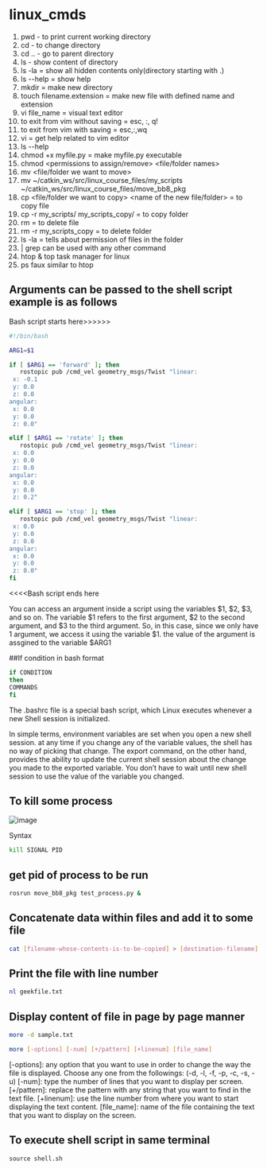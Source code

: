 # linux_cmds
1) pwd - to print current working directory
2) cd - to change directory
3) cd .. - go to parent directory
4) ls - show content of directory
5) ls -la = show all hidden contents only(directory starting with .)
6) ls --help = show help
7) mkdir = make new directory
8) touch filename.extension = make new file with defined name and extension
9) vi file_name =  visual text editor
10) to exit from vim without saving = esc, :, q!
11) to exit from vim with saving = esc,:,wq
12) vi = get help related to vim editor
13) ls --help
14) chmod +x myfile.py = make myfile.py executable
15) chmod  <groups to assign the permissions><permissions to assign/remove> <file/folder names>
16) mv <file/folder we want to move> <destination>
17) mv ~/catkin_ws/src/linux_course_files/my_scripts ~/catkin_ws/src/linux_course_files/move_bb8_pkg
18) cp <file/folder we want to copy> <name of the new file/folder> = to copy file
19) cp -r my_scripts/ my_scripts_copy/ = to copy folder
20) rm <file to remove> =  to delete file
21) rm -r my_scripts_copy =  to delete folder
22) ls -la = tells about permission of files in the folder
 23) | grep can be used with any other command
  24) htop & top task manager for linux
  25) ps faux similar to htop
  
##  Arguments can be passed to the shell script example is as follows
Bash script starts here>>>>>>  
 ```bash
#!/bin/bash

ARG1=$1

if [ $ARG1 == 'forward' ]; then
    rostopic pub /cmd_vel geometry_msgs/Twist "linear:
  x: -0.1
  y: 0.0
  z: 0.0
angular:
  x: 0.0
  y: 0.0
  z: 0.0"

elif [ $ARG1 == 'rotate' ]; then
    rostopic pub /cmd_vel geometry_msgs/Twist "linear:
  x: 0.0
  y: 0.0
  z: 0.0
angular:
  x: 0.0
  y: 0.0
  z: 0.2"

elif [ $ARG1 == 'stop' ]; then
    rostopic pub /cmd_vel geometry_msgs/Twist "linear:
  x: 0.0
  y: 0.0
  z: 0.0
angular:
  x: 0.0
  y: 0.0
  z: 0.0"
fi
   ```
 <<<<Bash script ends here
  
   You can access an argument inside a script using the variables $1, $2, $3, and so on. The variable $1 refers to the first argument, $2 to the second argument, and $3 to the third argument. So, in this case, since we only have 1 argument, we access it using the variable $1.
   the value of the argument is assgined to the variable $ARG1
  
  
  
 ##If condition in bash format
   ```bash
  if CONDITION
then
  COMMANDS
fi
  ```
  
  The .bashrc file is a special bash script, which Linux executes whenever a new Shell session is initialized.
  
  In simple terms, environment variables are set when you open a new shell session. at any time if you change any of the variable values, the shell has no way of picking that change. The export command, on the other hand, provides the ability to update the current shell session about the change you made to the exported variable. You don’t have to wait until new shell session to use the value of the variable you changed.
 
 
## To kill some process
 
 ![image](https://user-images.githubusercontent.com/40294372/216338864-150fab1b-e1ee-4321-a955-ec9a1251f340.png)
 
Syntax 
 ```bash
 kill SIGNAL PID
  ```
 ## get pid of process to be run
  ```bash
 rosrun move_bb8_pkg test_process.py &
  ```
 
 ## Concatenate data within files and add it to some file
 ```bash
 cat [filename-whose-contents-is-to-be-copied] > [destination-filename]
 ```
## Print the file with line number
 ```bash
 nl geekfile.txt
 ```
 
 ## Display content of file in page by page manner
  ```bash
 more -d sample.txt
  ```
 ```bash
 more [-options] [-num] [+/pattern] [+linenum] [file_name]
  ```

[-options]: any option that you want to use in order to change the way the file is displayed. Choose any one from the followings: (-d, -l, -f, -p, -c, -s, -u)
[-num]: type the number of lines that you want to display per screen.
[+/pattern]: replace the pattern with any string that you want to find in the text file.
[+linenum]: use the line number from where you want to start displaying the text content.
[file_name]: name of the file containing the text that you want to display on the screen.

 ## To execute shell script in same terminal
   ```
source shell.sh
  ```
